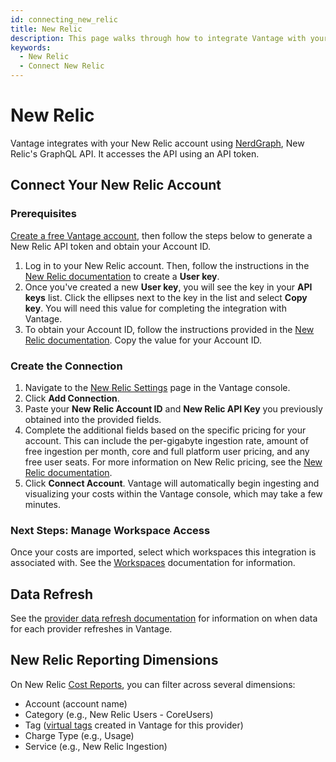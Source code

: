 ```yaml
---
id: connecting_new_relic
title: New Relic
description: This page walks through how to integrate Vantage with your New Relic account.
keywords:
  - New Relic
  - Connect New Relic
---
```


# New Relic

Vantage integrates with your New Relic account using [NerdGraph](https://docs.newrelic.com/docs/apis/nerdgraph/get-started/introduction-new-relic-nerdgraph/), New Relic's GraphQL API. It accesses the API using an API token.

## Connect Your New Relic Account

### Prerequisites

[Create a free Vantage account](https://console.vantage.sh/signup), then follow the steps below to generate a New Relic API token and obtain your Account ID.

1. Log in to your New Relic account. Then, follow the instructions in the [New Relic documentation](https://docs.newrelic.com/docs/apis/intro-apis/new-relic-api-keys/#overview-keys) to create a **User key**.
2. Once you've created a new **User key**, you will see the key in your **API keys** list. Click the ellipses next to the key in the list and select **Copy key**. You will need this value for completing the integration with Vantage.
3. To obtain your Account ID, follow the instructions provided in the [New Relic documentation](https://docs.newrelic.com/docs/accounts/accounts-billing/account-structure/account-id/). Copy the value for your Account ID.

### Create the Connection

1. Navigate to the [New Relic Settings](https://console.vantage.sh/settings/new_relic) page in the Vantage console. 
2. Click **Add Connection**.
3. Paste your **New Relic Account ID** and **New Relic API Key** you previously obtained into the provided fields.
4. Complete the additional fields based on the specific pricing for your account. This can include the per-gigabyte ingestion rate, amount of free ingestion per month, core and full platform user pricing, and any free user seats. For more information on New Relic pricing, see the [New Relic documentation](https://docs.newrelic.com/docs/accounts/accounts-billing/new-relic-one-pricing-billing/new-relic-one-pricing-billing/).
5. Click **Connect Account**. Vantage will automatically begin ingesting and visualizing your costs within the Vantage console, which may take a few minutes.

### Next Steps: Manage Workspace Access

Once your costs are imported, select which workspaces this integration is associated with. See the [Workspaces](/workspaces#integration-workspace) documentation for information.

## Data Refresh

See the [provider data refresh documentation](/provider_data_refresh) for information on when data for each provider refreshes in Vantage.

## New Relic Reporting Dimensions

On New Relic [Cost Reports](/cost_reports), you can filter across several dimensions:

- Account (account name)
- Category (e.g., New Relic Users - CoreUsers)
- Tag ([virtual tags](/tagging) created in Vantage for this provider)
- Charge Type (e.g., Usage)
- Service (e.g., New Relic Ingestion)

